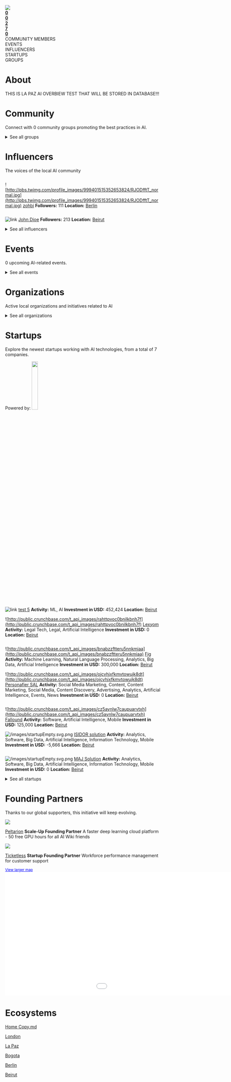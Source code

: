 <!-- TITLE: Beirut AI -->
<div class=mapHighlight>
<img src="/images/cityMaps/Beirut_1500_highlight.png">

</div>


<div class=CityPageSpecific>

<div class=status>
<div class=column>
<a href="#ecosystems"><strong>0</strong></a>
</div>
<div class=column>
<a href="#events" ><strong>0</strong></a>
</div>
<div class=column>
<a href="#community" ><strong>2</strong></a>
</div>
<div class=column>
<a href="#startups" ><strong>7</a></strong>
</div>
<div class=column>
<a href="#community" ><strong>0</a></strong>
</div>
</div>
<div class=status>
<div class=column>COMMUNITY MEMBERS</div>
<div class=column>EVENTS</div>
<div class=column>INFLUENCERS</div>
<div class=column>STARTUPS</div>
<div class=column>GROUPS</div></div>

</div>

# About

<!-- ADMINS SHOULD WRITE OVERVIEW FOR CITIES IN <div class=overview> SECTION OF ABOUT

    First line of overview should have information of ambassador for specific city. 
    You can find  format HERE:

    <strong>CONTACT: [Ambassador name](Link to ambassador profile(MUST HAVE http OR https)) </strong>

    You can copy this and change ambassador name and link accordingly!
 -->

<div class=overview>

THIS IS LA PAZ AI OVERBIEW TEST THAT WILL BE STORED IN DATABASE!!!

</div>

<div class=status>

</div>

</div>

# Community
Connect with 0 community groups promoting the best practices in AI.
<div class=groups>

<div class=column id=0>

</div>
<div class=column id=1>

</div>
<div class=column id=2>

</div>
<div class=column id=3>

</div>


</div>

<div class=groups id="list">

<details>
<summary class="sum">See all groups</summary>



<div class=column id=0>

</div>
<div class=column id=1>

</div>
<div class=column id=2>

</div>
<div class=column id=3>

</div>

</details>

</div>

# Influencers
The voices of the local AI community
<div class=influencers>

<div class=column id=0>

![http://pbs.twimg.com/profile_images/999401515352653824/RJODfftT_normal.jpg](http://pbs.twimg.com/profile_images/999401515352653824/RJODfftT_normal.jpg)
[zohbi](https://twitter.com/kristoffzoghbi)
**Followers:** 111
**Location:** [Berlin](/Berlin/home/)


</div>
<div class=column id=1>

![link](link)
[John Dioe](asdasd)
**Followers:** 213
**Location:** [Beirut](/Beirut/home/)


</div>
<div class=column id=2>

</div>
<div class=column id=3>

</div>

</div>


<details>
<summary class="sum">See all influencers</summary>


<div class=influencers id="list">

<div class=column id=0>

</div>
<div class=column id=1>

</div>
<div class=column id=2>

</div>
<div class=column id=3>

</div>
</div>
</details>





# Events
0 upcoming AI-related events.
<div class=events>

<div class=column id=0>

</div>
<div class=column id=1>

</div>
<div class=column id=2>

</div>
<div class=column id=3>

</div>

</div>

<div class=events id="list">

<details>
<summary class="sum">See all events</summary>



<div class=column id=0>

</div>
<div class=column id=1>

</div>
<div class=column id=2>

</div>
<div class=column id=3>

</div>
</details>
</div>


<!-- WHEN ADDING NEW ORGANIZATIONS PLEASE FOLLOW THIS SCHEMA
#### Organization_Name
Organization_Category
**Organizer:** Name_Of_Organization_Leader
Link_To_Organization's_Website_or_Page
**Description:** Organization's_Description
NOT FOLLOWING THIS SCHEMA WILL RESULT IN INACCURACY IN DATABASE SO BE CAREFUL!
EVERY CHARACTER LIKE # AND * ARE VITAL, SO WE ADVISE YOU TO COPY THE SCHEMA AND JUST FILL IN THE DATA IN POSITION
BETWEEN EVERY ORGANIZATION SCHEMA SHOULD BE BLANK LINE -->

# Organizations
Active local organizations and initiatives related to AI
<div class=organizations>

<div class=column id=0>

</div>
<div class=column id=1>

</div>
<div class=column id=2>

</div>
<div class=column id=3>

</div>
</div>

<div class=organizations id="list">

<details>
<summary class="sum">See all organizations</summary>



<div class=column id=0>

</div>
<div class=column id=1>

</div>
<div class=column id=2>

</div>
<div class=column id=3>

</div>
</details>


</div>


# Startups
Explore the newest startups working with AI technologies, from a total of 7 companies.

<div class=logoCB>
Powered by: <a href="https://crunchbase.com/"><img src="/images/Crunchbase_logo_crop.png" style="width:20%;"/></a>
</div>
<div class=startups>

<div class=column id=0>

![link](link)
[test 5](liiink)
**Activity:** ML,  AI
**Investment in USD:** 452,424
**Location:** [Beirut](/Beirut/home/)


![http://public.crunchbase.com/t_api_images/rahttpvoc0bnilkbnh7f](http://public.crunchbase.com/t_api_images/rahttpvoc0bnilkbnh7f)
[Lexyom](https://www.crunchbase.com/organization/lexium)
**Activity:** Legal Tech, Legal, Artificial Intelligence
**Investment in USD:** 0
**Location:** [Beirut](/Beirut/home/)


</div>
<div class=column id=1>

![http://public.crunchbase.com/t_api_images/bnabzzftteru5nnkmiaa](http://public.crunchbase.com/t_api_images/bnabzzftteru5nnkmiaa)
[Fig](https://www.crunchbase.com/organization/fig-app)
**Activity:** Machine Learning, Natural Language Processing, Analytics, Big Data, Artificial Intelligence
**Investment in USD:** 300,000
**Location:** [Beirut](/Beirut/home/)


![http://public.crunchbase.com/t_api_images/ojcvhjxfkmvtowujk8dt](http://public.crunchbase.com/t_api_images/ojcvhjxfkmvtowujk8dt)
[Personafier SAL](https://www.crunchbase.com/organization/personafier-sal)
**Activity:** Social Media Marketing, Content, Content Marketing, Social Media, Content Discovery, Advertising, Analytics, Artificial Intelligence, Events, News
**Investment in USD:** 0
**Location:** [Beirut](/Beirut/home/)


</div>
<div class=column id=2>

![http://public.crunchbase.com/t_api_images/cz5aynlw7caupuarvtxh](http://public.crunchbase.com/t_api_images/cz5aynlw7caupuarvtxh)
[Fallound](https://www.crunchbase.com/organization/fallound)
**Activity:** Software, Artificial Intelligence, Mobile
**Investment in USD:** 125,000
**Location:** [Beirut](/Beirut/home/)


![/images/startupEmpty.svg.png](/images/startupEmpty.svg.png)
[ISIDOR solution](https://www.crunchbase.com/organization/maj-solution)
**Activity:** Analytics, Software, Big Data, Artificial Intelligence, Information Technology, Mobile
**Investment in USD:** -5,666
**Location:** [Beirut](/Beirut/home/)


</div>
<div class=column id=3>

![/images/startupEmpty.svg.png](/images/startupEmpty.svg.png)
[MAJ Solution](https://www.crunchbase.com/organization/maj-solution)
**Activity:** Analytics, Software, Big Data, Artificial Intelligence, Information Technology, Mobile
**Investment in USD:** 0
**Location:** [Beirut](/Beirut/home/)


</div>

</div>


<details>
<summary class="sum">See all startups</summary>
<div class=startups id="list">

<div class=column id=0>

</div>
<div class=column id=1>

</div>
<div class=column id=2>

</div>
<div class=column id=3>

</div>
</div>
</details>




# Founding Partners

Thanks to our global supporters, this initiative will keep evolving.
<div class=partners>
<div class=column id=0>
<img src="/images/peltarion_logotype_horizontal_red.png" >

[Peltarion](https://peltarion.com/signup/)
<strong>Scale-Up Founding Partner</strong>
A faster deep learning cloud platform - 50 free GPU hours for all AI Wiki friends
</div>

<div class=column id=1>

<img src="/images/Ticketless_logo.png" >

[Ticketless](https://ticketless.ai/)
<strong>Startup Founding Partner</strong>
Workforce performance management for customer support
</div>

</div>

<div class="embed-container"><small><a href="//www.arcgis.com/apps/Embed/index.html?webmap=e9485697909c40baad34647d8d0dbb85&extent=-153.2531,-11.9954,84.579,66.7403&zoom=true&scale=true&search=true&searchextent=true&disable_scroll=true&theme=light" style="color:#0000FF;text-align:left" target="_blank">View larger map</a></small><br><iframe width="1280" height="400" frameborder="0" scrolling="no" marginheight="0" marginwidth="0" title="AI Ecosystem Map" src="//www.arcgis.com/apps/Embed/index.html?webmap=e9485697909c40baad34647d8d0dbb85&extent=-153.2531,-11.9954,84.579,66.7403&zoom=true&previewImage=false&scale=true&search=true&searchextent=true&disable_scroll=true&theme=light"></iframe></div>

# Ecosystems


<div class=ecosystems>

[Home Copy.md](/home-copy.md/home)


[London](/london/home)


[La Paz](/la-paz/home)


[Bogota](/bogota/home)


[Berlin](/berlin/home)


[Beirut](/beirut/home)


</div>
